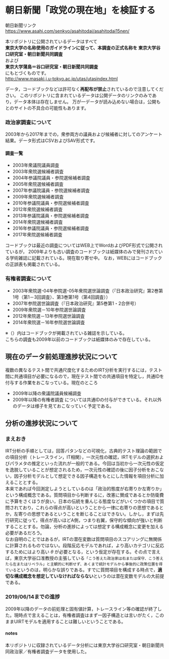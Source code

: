 # 朝日新聞「政党の現在地」を検証する

朝日新聞リンク  
https://www.asahi.com/senkyo/asahitodai/asahitodai15nen/

本リポジトリに公開されているデータはすべて  
 **東京大学の名称使用のガイドラインに従って、本調査の正式名称を 東京大学谷口研究室・朝日新聞共同調査**   
および  
 **東京大学蒲島＝谷口研究室・朝日新聞共同調査**  
にもとづくものです。  
http://www.masaki.j.u-tokyo.ac.jp/utas/utasindex.html

データ，コードブックなどは許可なく**再配布が禁止**されているので注意してください。
このリポジトリに含まれているデータは公開データのリンクのみであり，データ本体は存在しません。
万が一データが読み込めない場合は，公開もとのサイトの不具合の可能性もあります。

### 政治家調査について
2003年から2017年までの，衆参両方の議員および候補者に対してのアンケート結果。データ形式はCSVおよびSAV形式です。

#### 調査一覧

- 2003年衆議院議員調査
- 2003年衆院選候補者調査
- 2004年参議院議員・参院選候補者調査
- 2005年衆院選候補者調査
- 2007年参議院議員・参院選候補者調査
- 2009年衆院選候補者調査
- 2010年参議院議員・参院選候補者調査
- 2012年衆院選候補者調査
- 2013年参議院議員・参院選候補者調査
- 2014年衆院選候補者調査
- 2016年参議院議員・参院選候補者調査
- 2017年衆院選候補者調査

コードブックは最近の調査についてはWEB上でWordおよびPDF形式で公開されているが，
2009年よりも古い調査のコードブックは紙媒体のみで発刊されている学術雑誌に記載されている。現在取り寄せ中。
なお，WEBにはコードブックの正誤表も掲載されている。

### 有権者調査について

- 2003年衆院選-04年参院選-05年衆院選世論調査（『日本政治研究』第2巻第1号（第1－3回調査）、第3巻第1号（第4回調査））
- 2007年参院選世論調査（『日本政治研究』第5巻第1・2合併号）
- 2009年衆院選－10年参院選世論調査
- 2012年衆院選－13年参院選世論調査
- 2014年衆院選－16年参院選世論調査

※（）内はコードブックが掲載されている雑誌を示している。  
こちらの調査も2009年以前のコードブックは紙媒体のみで存在している。

## 現在のデータ前処理進捗状況について
複数の異なるテスト間で共通尺度化するためのIRT分析を実行するには，テスト間に共通項目が必要になるので，現在テスト間での共通項目を特定し，共通IDを付与する作業をおこなっている。現在のところ  
- 2009年以降の衆議院議員候補調査
- 2009年以降の有権者調査
については共通IDの付与ができている。それ以外のデータは様子を見ておこなっていく予定である。

## 分析の進捗状況について

### まえおき

IRT分析の手順としては，回答パタンなどの可視化，古典的テスト理論の範囲での項目分析（トレースライン，IT相関），一次元性の確認，IRTモデルの選択およびパラメタの推定といった流れが一般的である。今回は当初から一次元性の仮定を逸脱していることが想定されるため，一次元性の確認の後に因子分析をおこない，因子分析モデルとして想定できる因子構造をもとにした情報を項目分析に加えることとする。  
本来であれば今回測定しようとしているのは「政治的態度が右寄りか左寄りか」という構成概念である。質問項目から判断するに，改憲に賛成であるとか防衛費に予算をさくほうが良い，日本の伝統を重んじる態度などがいくつかの項目で質問されており，これらの得点が高いということから一律に右寄りの思想であるとか，左寄りの思想であるということを断じることはできない。しかし，まずは先行研究に従って，得点が高いほどA側，つまり右翼，保守的な傾向が強いと判断することとする。勿論，分析の進捗によっては想定する構成概念に変更を加える必要があるだろう。  
なお自明のことではあるが，IRTの潜在変数は質問項目のスコアリングに無関係に計算されるものではない。段階反応モデルであれば，より高いカテゴリに反応するためにはより高い $\theta$ が必要となる，という仮定が存在する。その点で言えば，東京大学谷口准教授の主張している`「こう答えた政治家は右または保守、こう答えたら左またはリベラル」と主観的に判断せず、あくまで統計モデルから事後的に政策位置を得ている`というのは，明らかな誤りである。すでに質問項目を構成する時点で，**適切な構成概念を想定していなければならない**というのは潜在変数モデルの大前提である。

### 2019/06/14までの進捗
2009年以降のデータの前処理と固有値計算，トレースライン等の確認が終了した。現時点で言えることは，有権者調査はまず一因子構造とは言いがたく，このままUIRTモデルを適用することは難しいということである。


#### notes

本リポジトリに収録されているデータ分析には東京大学谷口研究室・朝日新聞共同政治家／有権者調査データを使用した。
